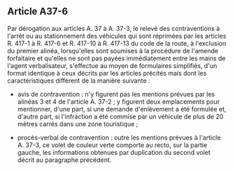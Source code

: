 Article A37-6
----
Par dérogation aux articles A. 37 à A. 37-3, le relevé des contraventions à
l'arrêt ou au stationnement des véhicules qui sont réprimées par les articles R.
417-1 à R. 417-6 et R. 417-10 à R. 417-13 du code de la route, à l'exclusion du
premier alinéa, lorsqu'elles sont soumises à la procédure de l'amende
forfaitaire et qu'elles ne sont pas payées immédiatement entre les mains de
l'agent verbalisateur, s'effectue au moyen de formulaires simplifiés, d'un
format identique à ceux décrits par les articles précités mais dont les
caractéristiques diffèrent de la manière suivante :

- avis de contravention : n'y figurent pas les mentions prévues par les alinéas
3 et 4 de l'article A. 37-2 ; y figurent deux emplacements pour mentionner,
d'une part, si une demande d'enlèvement a été formulée et, d'autre part, si
l'infraction a été commise par un véhicule de plus de 20 mètres carrés dans une
zone touristique ;

- procès-verbal de contravention : outre les mentions prévues à l'article A.
37-3, ce volet de couleur verte comporte au recto, sur la partie gauche, les
informations obtenues par duplication du second volet décrit au paragraphe
précédent.
